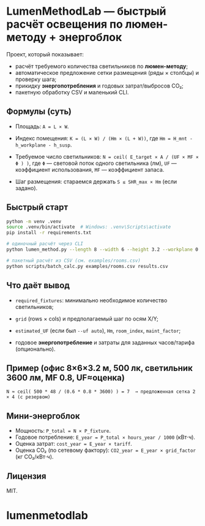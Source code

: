
# LumenMethodLab — быстрый расчёт освещения по люмен-методу + энергоблок

Проект, который показывает:
- расчёт требуемого количества светильников по **люмен-методу**;
- автоматическое предложение сетки размещения (ряды × столбцы) и проверку шага;
- прикидку **энергопотребления** и годовых затрат/выбросов CO₂;
- пакетную обработку CSV и маленький CLI.


## Формулы (суть)
- Площадь: `A = L × W`.

- Индекс помещения: `K = (L × W) / (Hm × (L + W))`, где `Hm = H_mnt - h_workplane - h_susp`.

- Требуемое число светильников: `N = ceil( E_target × A / (UF × MF × Φ ) )`, где `Φ` — световой поток одного светильника (лм), `UF` — коэффициент использования, `MF` — коэффициент запаса.

- Шаг размещения: стараемся держать `S ≤ SHR_max × Hm` (если задано).


## Быстрый старт
```bash
python -m venv .venv
source .venv/bin/activate  # Windows: .venv\Scripts\activate
pip install -r requirements.txt

# одиночный расчёт через CLI
python lumen_method.py --length 8 --width 6 --height 3.2 --workplane 0.8 --suspension 0.2   --target_lux 500 --lumens 3600 --mf 0.8 --uf auto --rho_c 0.7 --rho_w 0.5 --rho_f 0.2 --shr_max 1.5

# пакетный расчёт из CSV (см. examples/rooms.csv)
python scripts/batch_calc.py examples/rooms.csv results.csv
```

## Что даёт вывод
- `required_fixtures`: минимально необходимое количество светильников;

- `grid` (rows × cols) и предполагаемый шаг по осям X/Y;

- `estimated_UF` (если был `--uf auto`), `Hm`, `room_index`, `maint_factor`;

- годовое **энергопотребление** и затраты для заданных часов/тарифа (опционально).


## Пример (офис 8×6×3.2 м, 500 лк, светильник 3600 лм, MF 0.8, UF≈оценка)
```
N ≈ ceil( 500 * 48 / (0.6 * 0.8 * 3600) ) = 7  → предложенная сетка 2 × 4 (с резервом)
```

## Мини‑энергоблок
- Мощность: `P_total = N × P_fixture`.
- Годовое потребление: `E_year = P_total × hours_year / 1000` (кВт⋅ч).
- Оценка затрат: `cost_year = E_year × tariff`.
- Оценка CO₂ (по сетевому фактору): `CO2_year = E_year × grid_factor` (кг CO₂/кВт⋅ч).

## Лицензия
MIT.
# lumenmetodlab
